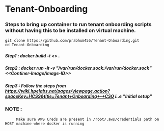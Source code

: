 # Tenant-Onboarding

### Steps to bring up container to run tenant onboarding scripts without having this to be installed on virtual machine.

    git clone https://github.com/prabhum456/Tenant-Onboarding.git 
    cd Tenant-Onboarding

##### Step1 : docker build -t <<Image-name>> .
##### Step2 : docker run -it -v "/var/run/docker.sock:/var/run/docker.sock" <<Continer-Image/image-ID>>
##### Step3 : Follow the steps from  https://wiki.hpelabs.net/pages/viewpage.action?spaceKey=HCSS&title=Tenant+Onboarding+-+CSO i..e "Initial setup"
 
 
 
 ### NOTE : 
         Make sure AWS Creds are present in /root/.aws/credentials path on HOST machine where docker is running
 
